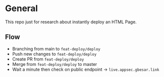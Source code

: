 # General
This repo just for research about instantly deploy an HTML Page.

## Flow
- Branching from main to `feat-deploy/deploy`
- Push new changes to `feat-deploy/deploy`
- Create PR from `feat-deploy/deploy`
- Merge from `feat-deploy/deploy` to master
- Wait a minute then check on public endpoint -> `live.appsec.gbesar.link`